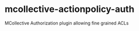 mcollective-actionpolicy-auth
=============================

MCollective Authorization plugin allowing fine grained ACLs